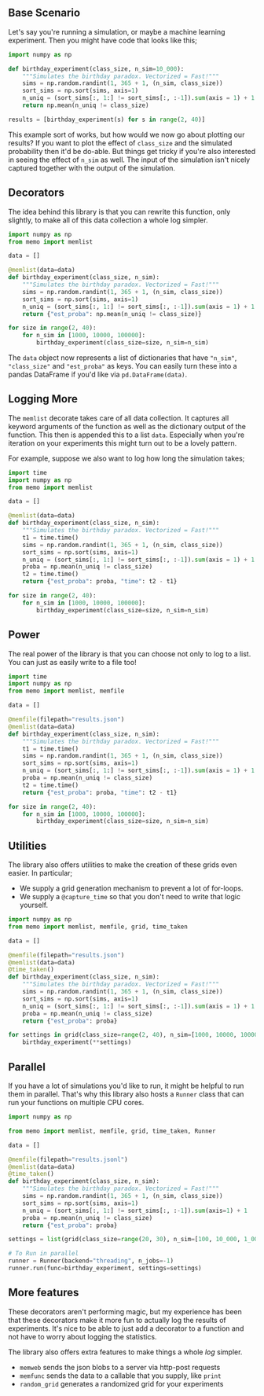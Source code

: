 ## Base Scenario

Let's say you're running a simulation, or maybe a machine learning experiment. Then you
might have code that looks like this;

```python
import numpy as np

def birthday_experiment(class_size, n_sim=10_000):
    """Simulates the birthday paradox. Vectorized = Fast!"""
    sims = np.random.randint(1, 365 + 1, (n_sim, class_size))
    sort_sims = np.sort(sims, axis=1)
    n_uniq = (sort_sims[:, 1:] != sort_sims[:, :-1]).sum(axis = 1) + 1
    return np.mean(n_uniq != class_size)

results = [birthday_experiment(s) for s in range(2, 40)]
```

This example sort of works, but how would we now go about plotting our results? If you want
to plot the effect of `class_size` and the simulated probability then it'd be do-able. But things
get tricky if you're also interested in seeing the effect of `n_sim` as well. The input of the
simulation isn't nicely captured together with the output of the simulation.

## Decorators

The idea behind this library is that you can rewrite this function, only slightly, to make
all of this data collection a whole log simpler.

```python
import numpy as np
from memo import memlist

data = []

@memlist(data=data)
def birthday_experiment(class_size, n_sim):
    """Simulates the birthday paradox. Vectorized = Fast!"""
    sims = np.random.randint(1, 365 + 1, (n_sim, class_size))
    sort_sims = np.sort(sims, axis=1)
    n_uniq = (sort_sims[:, 1:] != sort_sims[:, :-1]).sum(axis = 1) + 1
    return {"est_proba": np.mean(n_uniq != class_size)}

for size in range(2, 40):
    for n_sim in [1000, 10000, 100000]:
        birthday_experiment(class_size=size, n_sim=n_sim)
```

The `data` object now represents a list of dictionaries that have `"n_sim"`, `"class_size"`
and `"est_proba"` as keys. You can easily turn these into a pandas DataFrame if you'd like
via `pd.DataFrame(data)`.

## Logging More

The `memlist` decorate takes care of all data collection. It captures all keyword
arguments of the function as well as the dictionary output of the function. This
then is appended this to a list `data`. Especially when you're iteration on your
experiments this might turn out to be a lovely pattern.

For example, suppose we also want to log how long the simulation takes;

```python
import time
import numpy as np
from memo import memlist

data = []

@memlist(data=data)
def birthday_experiment(class_size, n_sim):
    """Simulates the birthday paradox. Vectorized = Fast!"""
    t1 = time.time()
    sims = np.random.randint(1, 365 + 1, (n_sim, class_size))
    sort_sims = np.sort(sims, axis=1)
    n_uniq = (sort_sims[:, 1:] != sort_sims[:, :-1]).sum(axis = 1) + 1
    proba = np.mean(n_uniq != class_size)
    t2 = time.time()
    return {"est_proba": proba, "time": t2 - t1}

for size in range(2, 40):
    for n_sim in [1000, 10000, 100000]:
        birthday_experiment(class_size=size, n_sim=n_sim)
```

## Power

The real power of the library is that you can choose not only to log to
a list. You can just as easily write to a file too!

```python
import time
import numpy as np
from memo import memlist, memfile

data = []

@memfile(filepath="results.json")
@memlist(data=data)
def birthday_experiment(class_size, n_sim):
    """Simulates the birthday paradox. Vectorized = Fast!"""
    t1 = time.time()
    sims = np.random.randint(1, 365 + 1, (n_sim, class_size))
    sort_sims = np.sort(sims, axis=1)
    n_uniq = (sort_sims[:, 1:] != sort_sims[:, :-1]).sum(axis = 1) + 1
    proba = np.mean(n_uniq != class_size)
    t2 = time.time()
    return {"est_proba": proba, "time": t2 - t1}

for size in range(2, 40):
    for n_sim in [1000, 10000, 100000]:
        birthday_experiment(class_size=size, n_sim=n_sim)
```

## Utilities

The library also offers utilities to make the creation of these grids even easier. In particular;

- We supply a grid generation mechanism to prevent a lot of for-loops.
- We supply a `@capture_time` so that you don't need to write that logic yourself.

```python
import numpy as np
from memo import memlist, memfile, grid, time_taken

data = []

@memfile(filepath="results.json")
@memlist(data=data)
@time_taken()
def birthday_experiment(class_size, n_sim):
    """Simulates the birthday paradox. Vectorized = Fast!"""
    sims = np.random.randint(1, 365 + 1, (n_sim, class_size))
    sort_sims = np.sort(sims, axis=1)
    n_uniq = (sort_sims[:, 1:] != sort_sims[:, :-1]).sum(axis = 1) + 1
    proba = np.mean(n_uniq != class_size)
    return {"est_proba": proba}

for settings in grid(class_size=range(2, 40), n_sim=[1000, 10000, 100000]):
    birthday_experiment(**settings)
```

## Parallel

If you have a lot of simulations you'd like to run, it might be helpful to
run them in parallel. That's why this library also hosts a `Runner` class
that can run your functions on multiple CPU cores.

```python
import numpy as np

from memo import memlist, memfile, grid, time_taken, Runner

data = []

@memfile(filepath="results.jsonl")
@memlist(data=data)
@time_taken()
def birthday_experiment(class_size, n_sim):
    """Simulates the birthday paradox. Vectorized = Fast!"""
    sims = np.random.randint(1, 365 + 1, (n_sim, class_size))
    sort_sims = np.sort(sims, axis=1)
    n_uniq = (sort_sims[:, 1:] != sort_sims[:, :-1]).sum(axis=1) + 1
    proba = np.mean(n_uniq != class_size)
    return {"est_proba": proba}

settings = list(grid(class_size=range(20, 30), n_sim=[100, 10_000, 1_000_000], progbar=False))

# To Run in parallel
runner = Runner(backend="threading", n_jobs=-1)
runner.run(func=birthday_experiment, settings=settings)
```

## More features

These decorators aren't performing magic, but my experience has been
that these decorators make it more fun to actually log the results of experiments.
It's nice to be able to just add a decorator to a function and not have to
worry about logging the statistics.

The library also offers extra features to make things a whole _log_ simpler.

- `memweb` sends the json blobs to a server via http-post requests
- `memfunc` sends the data to a callable that you supply, like `print`
- `random_grid` generates a randomized grid for your experiments
